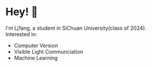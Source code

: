 # Hey! :wave:
I'm Lj1ang, a student in SiChuan University(class of 2024).    
Interested in:
- Computer Version
- Visible Light Communciation
- Machine Learning



